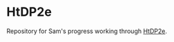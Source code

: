 HtDP2e
======

Repository for Sam's progress working through [HtDP2e](http://www.ccs.neu.edu/home/matthias/HtDP2e/).